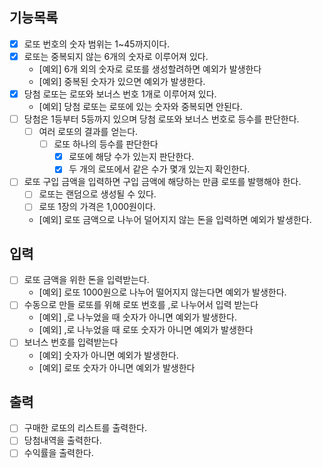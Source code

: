 ## 기능목록

- [x] 로또 번호의 숫자 범위는 1~45까지이다.
- [x] 로또는 중복되지 않는 6개의 숫자로 이루어져 있다.
  - [예외] 6개 외의 숫자로 로또를 생성할려하면 예외가 발생한다
  - [예외] 중복된 숫자가 있으면 예외가 발생한다.
- [x] 당첨 로또는 로또와 보너스 번호 1개로 이루어져 있다.
  - [예외] 당첨 로또는 로또에 있는 숫자와 중복되면 안된다.
- [ ] 당첨은 1등부터 5등까지 있으며 당첨 로또와 보너스 번호로 등수를 판단한다.
  - [ ] 여러 로또의 결과를 얻는다. 
    - [ ] 로또 하나의 등수를 판단한다
      - [x] 로또에 해당 수가 있는지 판단한다.
      - [x] 두 개의 로또에서 같은 수가 몇개 있는지 확인한다.
- [ ] 로또 구입 금액을 입력하면 구입 금액에 해당하는 만큼 로또를 발행해야 한다.
  - [ ] 로또는 랜덤으로 생성될 수 있다. 
  - [ ] 로또 1장의 가격은 1,000원이다. 
  - [예외] 로또 금액으로 나누어 덜어지지 않는 돈을 입력하면 예외가 발생한다.


## 입력

- [ ] 로또 금액을 위한 돈을 입력받는다.
  - [예외] 로또 1000원으로 나누어 떨어지지 않는다면 예외가 발생한다.
- [ ] 수동으로 만들 로또를 위해 로또 번호를 ,로 나누어서 입력 받는다
  - [예외] ,로 나누었을 때 숫자가 아니면 예외가 발생한다.
  - [예외] ,로 나누었을 때 로또 숫자가 아니면 예외가 발생한다
- [ ] 보너스 번호를 입력받는다
  - [예외] 숫자가 아니면 예외가 발생한다.
  - [예외] 로또 숫자가 아니면 예외가 발생한다

## 출력

- [ ] 구매한 로또의 리스트를 출력한다.
- [ ] 당첨내역을 출력한다.
- [ ] 수익률을 출력한다.